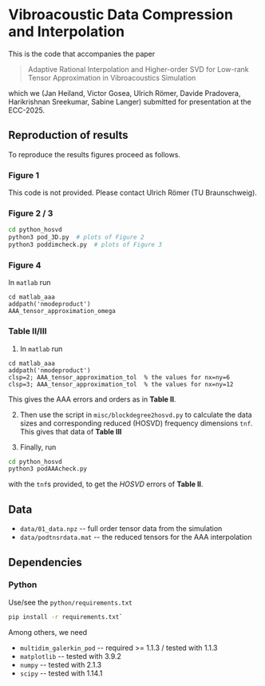Vibroacoustic Data Compression and Interpolation
===

This is the code that accompanies the paper

> Adaptive Rational Interpolation and Higher-order SVD for Low-rank Tensor Approximation in Vibroacoustics Simulation

which we (Jan Heiland, Victor Gosea, Ulrich R&ouml;mer, Davide Pradovera, Harikrishnan Sreekumar, Sabine Langer) submitted for presentation at the ECC-2025.

## Reproduction of results

To reproduce the results figures proceed as follows.

### Figure 1

This code is not provided. Please contact Ulrich R&ouml;mer (TU Braunschweig).

### Figure 2 / 3

```sh
cd python_hosvd
python3 pod_3D.py  # plots of Figure 2
python3 poddimcheck.py  # plots of Figure 3
```

### Figure 4

In `matlab` run

```
cd matlab_aaa
addpath('nmodeproduct')
AAA_tensor_approximation_omega
```

### Table II/III

1. In `matlab` run

```
cd matlab_aaa
addpath('nmodeproduct')
clsp=2; AAA_tensor_approximation_tol  % the values for nx=ny=6
clsp=3; AAA_tensor_approximation_tol  % the values for nx=ny=12
```

This gives the AAA errors and orders as in **Table II**.

2. Then use the script in `misc/blockdegree2hosvd.py` to calculate the data sizes
and corresponding reduced (HOSVD) frequency dimensions `tnf`. This gives that
data of **Table III**

3. Finally, run 

```sh
cd python_hosvd
python3 podAAAcheck.py
```

with the `tnf`s provided, to get the *HOSVD* errors of **Table II**.

## Data

 * `data/01_data.npz` -- full order tensor data from the simulation
 * `data/podtnsrdata.mat` -- the reduced tensors for the AAA interpolation

## Dependencies

### Python

Use/see the `python/requirements.txt`

```sh
pip install -r requirements.txt`
```

Among others, we need

 * `multidim_galerkin_pod` -- required >= 1.1.3 / tested with 1.1.3
 * `matplotlib` -- tested with 3.9.2
 * `numpy` -- tested with 2.1.3
 * `scipy` -- tested with 1.14.1
